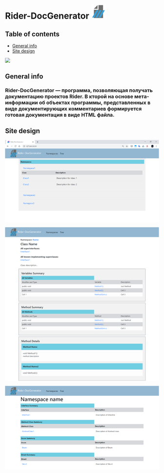 # Rider-DocGenerator ![User Interface](./readme/pluginIcon.png?v=4&s=200)

## Table of contents
* [General info](#general-info)
* [Site design](#interface-design)

<a href="https://github.com/nokt0/Rider-DocGenerator/graphs/contributors" alt="Contributors">
        <img src="https://img.shields.io/badge/contributors-4-9cf?style=for-the-badge&logo=appveyor"  /></a>

## General info
### Rider-DocGenerator — программа, позволяющая получать документацию проектов Rider. В кторой на основе мета-информации об объектах программы, представленных в виде документирующих комментариев формируется готовая документация в виде HTML файла.

## Site design

![User Interface](./readme/SiteScreen1.png)

![User Interface](./readme/SiteScreen2.png)

![User Interface](./readme/SiteScreen3.png)




 